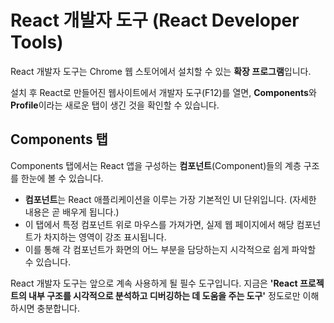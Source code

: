# React 개발자 도구 (React Developer Tools)

React 개발자 도구는 Chrome 웹 스토어에서 설치할 수 있는 **확장 프로그램**입니다.

설치 후 React로 만들어진 웹사이트에서 개발자 도구(F12)를 열면, **Components**와 **Profile**이라는 새로운 탭이 생긴 것을 확인할 수 있습니다.

## Components 탭

Components 탭에서는 React 앱을 구성하는 **컴포넌트**(Component)들의 계층 구조를 한눈에 볼 수 있습니다.

- **컴포넌트**는 React 애플리케이션을 이루는 가장 기본적인 UI 단위입니다. (자세한 내용은 곧 배우게 됩니다.)
- 이 탭에서 특정 컴포넌트 위로 마우스를 가져가면, 실제 웹 페이지에서 해당 컴포넌트가 차지하는 영역이 강조 표시됩니다.
- 이를 통해 각 컴포넌트가 화면의 어느 부분을 담당하는지 시각적으로 쉽게 파악할 수 있습니다.

React 개발자 도구는 앞으로 계속 사용하게 될 필수 도구입니다. 지금은 **'React 프로젝트의 내부 구조를 시각적으로 분석하고 디버깅하는 데 도움을 주는 도구'** 정도로만 이해하시면 충분합니다.
